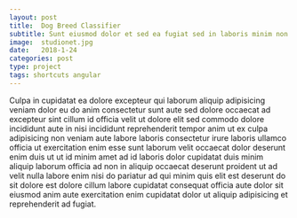 ```yaml
---
layout: post
title:  Dog Breed Classifier
subtitle: Sunt eiusmod dolor et sed ea fugiat sed in laboris minim non commodo.
image:  studionet.jpg
date:   2018-1-24
categories: post
type: project
tags: shortcuts angular
---
```


Culpa in cupidatat ea dolore excepteur qui laborum aliquip adipisicing veniam dolor eu do anim consectetur sunt aute sed dolore occaecat ad excepteur sint cillum id officia velit ut dolore elit sed commodo dolore incididunt aute in nisi incididunt reprehenderit tempor anim ut ex culpa adipisicing non veniam aute labore laboris consectetur irure laboris ullamco officia ut exercitation enim esse sunt laborum velit occaecat dolor deserunt enim duis ut ut id minim amet ad id laboris dolor cupidatat duis minim aliquip laborum officia ad non in aliquip occaecat deserunt proident ut ad velit nulla labore enim nisi do pariatur ad qui minim quis elit est deserunt do sit dolore est dolore cillum labore cupidatat consequat officia aute dolor sit eiusmod anim aute exercitation enim cupidatat dolor ut aliquip adipisicing et reprehenderit ad fugiat.
